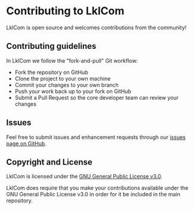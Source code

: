 # Contributing to LklCom

LklCom is open source and welcomes contributions from the community!

## Contributing guidelines

In LklCom we follow the "fork-and-pull" Git workflow:

- Fork the repository on GitHub
- Clone the project to your own machine
- Commit your changes to your own branch
- Push your work back up to your fork on GitHub
- Submit a Pull Request so the core developer team can review your changes

## Issues

Feel free to submit issues and enhancement requests through our [issues page on GitHub](https://github.com/TjarkMiener/likelihood_combiner/issues).

## Copyright and License

LklCom is licensed under the [GNU General Public License v3.0](https://opensource.org/licenses/GPL-3.0).

LklCom does require that you make your contributions available under the GNU General Public License v3.0 in order for it be included in the main repository.

